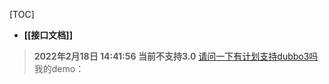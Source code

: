 [TOC]

* **[[接口文档]]**
> **2022年2月18日 14:41:56 当前不支持3.0** [请问一下有计划支持dubbo3吗](https://github.com/apache/dubbo-spi-extensions/issues/89)
> 我的demo：